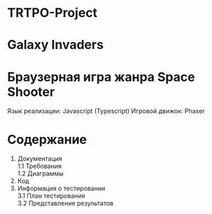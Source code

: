 # TRTPO-Project 
# Galaxy Invaders
# Браузерная игра жанра Space Shooter  
Язык реализации: Javascript (Typescript) 
Игровой движок: Phaser

# Содержание
1. Документация  
   1.1 Требования  
   1.2 Диаграммы
2. Код
3. Информация о тестировании  
   3.1 План тестирования  
   3.2 Представление результатов
